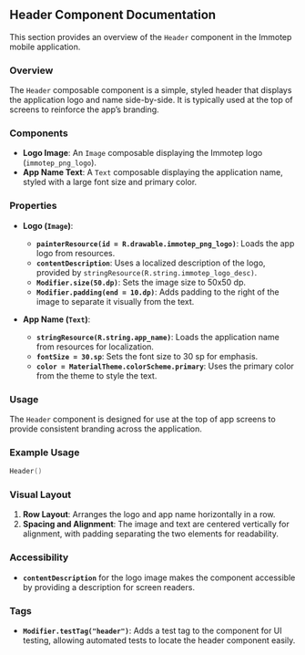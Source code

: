 ## Header Component Documentation

This section provides an overview of the `Header` component in the Immotep mobile application.

### Overview

The `Header` composable component is a simple, styled header that displays the application logo and name side-by-side. It is typically used at the top of screens to reinforce the app’s branding.

### Components

* **Logo Image**: An `Image` composable displaying the Immotep logo (`immotep_png_logo`).
* **App Name Text**: A `Text` composable displaying the application name, styled with a large font size and primary color.

### Properties

* **Logo (`Image`)**:
  - **`painterResource(id = R.drawable.immotep_png_logo)`**: Loads the app logo from resources.
  - **`contentDescription`**: Uses a localized description of the logo, provided by `stringResource(R.string.immotep_logo_desc)`.
  - **`Modifier.size(50.dp)`**: Sets the image size to 50x50 dp.
  - **`Modifier.padding(end = 10.dp)`**: Adds padding to the right of the image to separate it visually from the text.

* **App Name (`Text`)**:
  - **`stringResource(R.string.app_name)`**: Loads the application name from resources for localization.
  - **`fontSize = 30.sp`**: Sets the font size to 30 sp for emphasis.
  - **`color = MaterialTheme.colorScheme.primary`**: Uses the primary color from the theme to style the text.

### Usage

The `Header` component is designed for use at the top of app screens to provide consistent branding across the application.

### Example Usage

```kotlin
Header()
```

### Visual Layout

1. **Row Layout**: Arranges the logo and app name horizontally in a row.
2. **Spacing and Alignment**: The image and text are centered vertically for alignment, with padding separating the two elements for readability.

### Accessibility

* **`contentDescription`** for the logo image makes the component accessible by providing a description for screen readers.
  
### Tags

* **`Modifier.testTag("header")`**: Adds a test tag to the component for UI testing, allowing automated tests to locate the header component easily.